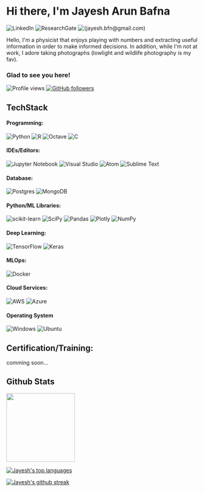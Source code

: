
# Hi there, I'm Jayesh Arun Bafna 
![LinkedIn](https://img.shields.io/badge/linkedin-%230077B5.svg?style=for-the-badge&logo=linkedin&logoColor=white)
![ResearchGate](https://img.shields.io/badge/ResearchGate-00CCBB?style=for-the-badge&logo=ResearchGate&logoColor=white)
![(jayesh.bfn@gmail.com)](https://img.shields.io/badge/Gmail-D14836?style=for-the-badge&logo=gmail&logoColor=white)

Hello, I'm a physicist that enjoys playing with numbers and extracting useful information in order to make informed decisions. In addition, while I'm not at work, I adore taking photographs (lowlight and wildlife photography is my fav).

### Glad to see you here! 
![Profile views](https://gpvc.arturio.dev/jaybfn)
[![GitHub followers](https://img.shields.io/github/followers/jaybfn.svg?style=social&label=Follow&maxAge=2592000)](https://github.com/jaybfn?tab=followers)

## TechStack

#### Programming:
![Python](https://img.shields.io/badge/python-3670A0?style=for-the-badge&logo=python&logoColor=ffdd54)
![R](https://img.shields.io/badge/r-%23276DC3.svg?style=for-the-badge&logo=r&logoColor=white)
![Octave](https://img.shields.io/badge/OCTAVE-darkblue?style=for-the-badge&logo=octave&logoColor=fcd683)
![C](https://img.shields.io/badge/c-%2300599C.svg?style=for-the-badge&logo=c&logoColor=white)

#### IDEs/Editors:
![Jupyter Notebook](https://img.shields.io/badge/jupyter-%23FA0F00.svg?style=for-the-badge&logo=jupyter&logoColor=white)
![Visual Studio](https://img.shields.io/badge/Visual%20Studio-5C2D91.svg?style=for-the-badge&logo=visual-studio&logoColor=white)
![Atom](https://img.shields.io/badge/Atom-%2366595C.svg?style=for-the-badge&logo=atom&logoColor=white)
![Sublime Text](https://img.shields.io/badge/sublime_text-%23575757.svg?style=for-the-badge&logo=sublime-text&logoColor=important)

#### Database:
![Postgres](https://img.shields.io/badge/postgres-%23316192.svg?style=for-the-badge&logo=postgresql&logoColor=white)
![MongoDB](https://img.shields.io/badge/MongoDB-%234ea94b.svg?style=for-the-badge&logo=mongodb&logoColor=white)

#### Python/ML Libraries:
![scikit-learn](https://img.shields.io/badge/scikit--learn-%23F7931E.svg?style=for-the-badge&logo=scikit-learn&logoColor=white)
![SciPy](https://img.shields.io/badge/SciPy-%230C55A5.svg?style=for-the-badge&logo=scipy&logoColor=%white)
![Pandas](https://img.shields.io/badge/pandas-%23150458.svg?style=for-the-badge&logo=pandas&logoColor=white)
![Plotly](https://img.shields.io/badge/Plotly-%233F4F75.svg?style=for-the-badge&logo=plotly&logoColor=white)
![NumPy](https://img.shields.io/badge/numpy-%23013243.svg?style=for-the-badge&logo=numpy&logoColor=white)

#### Deep Learning:
![TensorFlow](https://img.shields.io/badge/TensorFlow-%23FF6F00.svg?style=for-the-badge&logo=TensorFlow&logoColor=white)
![Keras](https://img.shields.io/badge/Keras-%23D00000.svg?style=for-the-badge&logo=Keras&logoColor=white)

#### MLOps:
![Docker](https://img.shields.io/badge/docker-%230db7ed.svg?style=for-the-badge&logo=docker&logoColor=white)

#### Cloud Services:
![AWS](https://img.shields.io/badge/AWS-%23FF9900.svg?style=for-the-badge&logo=amazon-aws&logoColor=white)
![Azure](https://img.shields.io/badge/azure-%230072C6.svg?style=for-the-badge&logo=microsoftazure&logoColor=white)

#### Operating System
![Windows](https://img.shields.io/badge/Windows-0078D6?style=for-the-badge&logo=windows&logoColor=white)
![Ubuntu](https://img.shields.io/badge/Ubuntu-E95420?style=for-the-badge&logo=ubuntu&logoColor=white)


## Certification/Training:

comming soon...

## Github Stats
<img height="180em" src="https://github-readme-stats.vercel.app/api?username=jaybfn&show_icons=true&hide_border=true&&count_private=true&include_all_commits=true" />

[![Jayesh's top languages](https://github-readme-stats.vercel.app/api/top-langs/?username=jaybfn&theme=blue-green)](https://github.com/anuraghazra/github-readme-stats)

[![Jayesh's github streak](https://github-readme-streak-stats.herokuapp.com/?user=jaybfn&theme=blue-green)](https://github.com/DenverCoder1/github-readme-streak-stats)

